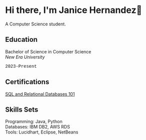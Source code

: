

<!--
**JaniceHernandez/JaniceHernandez** is a ✨ _special_ ✨ repository because its `README.md` (this file) appears on your GitHub profile.

Here are some ideas to get you started:

- 🔭 I’m currently working on ...
- 🌱 I’m currently learning ...
- 👯 I’m looking to collaborate on ...
- 🤔 I’m looking for help with ...
- 💬 Ask me about ...
- 📫 How to reach me: ...
- 😄 Pronouns: ...
- ⚡ Fun fact: ...
-->
<h1>Hi there, I'm Janice Hernandez👋</h1>

<p>A Computer Science student.</p>

<h2>Education</h2>
Bachelor of Science in Computer Science</br>
<em>New Era University</em></br>
<p style="font-family:'Courier New'" style="font-size:11px">2023-Present</p>

<h2>Certifications</h2>
<a href="https://courses.cognitiveclass.ai/certificates/76cf3e5d09df467c8b46fe49b6b3f0e7">SQL and Relational Databases 101</a>

<h2>Skills Sets</h2>
Programming: Java, Python</br>
Databases: IBM DB2, AWS RDS</br>
Tools: Lucidhart, Eclipse, NetBeans
